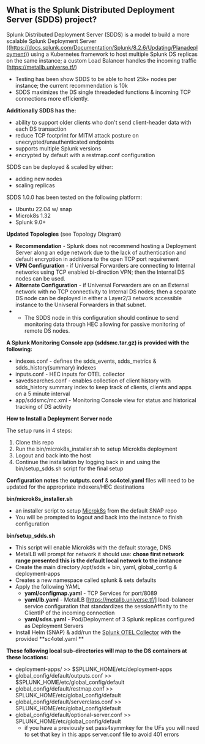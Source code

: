 ## What is the Splunk Distributed Deployment Server (SDDS) project?

Splunk Distributed Deployment Server (SDDS) is a model to build a more scalable Splunk Deployment Server ((https://docs.splunk.com/Documentation/Splunk/8.2.6/Updating/Planadeployment)) using a Kubernetes framework to host multiple Splunk DS replicas on the same instance; a custom Load Balancer handles the incoming traffic (https://metallb.universe.tf/)

- Testing has been show SDDS to be able to host 25k+ nodes per instance; the current recommendation is 10k
- SDDS maximizes the DS single threadeded functions & incoming TCP connections more efficiently. 

**Additionally SDDS has the:**
- ability to support older clients who don't send client-header data with each DS transaction
- reduce TCP footprint for MITM attack posture on unecrypted/unauthenticated endpoints
- supports multiple Splunk versions 
- encrypted by default with a restmap.conf configuration

SDDS can be deployed & scaled by either:
 - adding new nodes 
 - scaling replicas

SDDS 1.0.0 has been tested on the following platform:
 - Ubuntu 22.04 w/ snap
 - Microk8s 1.32 
 - Splunk 9.0+

**Updated Topologies** (see Topology Diagram)
- **Recommendation**  - Splunk does not recommend hosting a Deployment Server along an edge network due to the lack of authentication and default encryption in additiona to the open TCP port requirement
- **VPN Configuration**  - if Universal Forwarders are connecting to Internal networks using TCP enabled bi-direction VPN; then the Internal DS nodes can be used.
- **Alternate Configuration** - if Universal Forwarders are on an External network with no TCP connectivity to Internal DS nodes; then a separate DS node can be deployed in either a Layer2/3 network accessible instance to the Univseral Forwarders in that subnet.
 - - The SDDS node in this configuration should continue to send monitoring data through HEC allowing for passive monitoring of remote DS nodes.

**A Splunk Monitoring Console app (sddsmc.tar.gz) is provided with the following:**
 - indexes.conf - defines the sdds_events, sdds_metrics & sdds_history(summary) indexes
 - inputs.conf - HEC inputs for OTEL collector
 - savedsearches.conf - enables collection of client history with sdds_history summary index to keep track of clients, clients and apps on a 5 minute interval
 - app/sddsmc/mc.xml - Monitoring Console view for status and historical tracking of DS activity

**How to Install a Deployment Server node**

The  setup runs in 4 steps:
 1. Clone this repo
 2. Run the bin/microk8s_installer.sh to setup Microk8s deployment
 3. Logout and back into the host
 4. Continue the installation by logging back in and using the bin/setup_sdds.sh script for the final setup

**Configuration notes**
the **outputs.conf** & **sc4otel.yaml** files will need to be updated for the appropriate indexers/HEC destinations

**bin/microk8s_installer.sh**
 - an installer script to setup [Microk8s](https://microk8s.io/) from the default SNAP repo
 - You will be prompted to logout and back into the instance to finish configuration

**bin/setup_sdds.sh**
 - This script will enable Microk8s with the default storage, DNS
 - MetalLB will prompt for network it should use:  **chose first network range presented this is the default local network to the instance** 
 - Create the main directory /opt/sdds +  bin, yaml, global_config & deployment-apps
 - Creates a new namespace called splunk & sets defaults
 - Apply the following YAML
   - **yaml/configmap.yaml** - TCP Services for port/8089
   - **yaml/lb.yaml** - MetalLB [https://metallb.universe.tf/] load-balancer service configuration that standardizes the sessionAffinity to the ClientIP of the incoming connection
   - **yaml/sdss.yaml** - Pod/Deployment of 3 Splunk replicas configured as Deployment Servers
 - Install Helm (SNAP) & add/run the [Splunk OTEL Collector](https://github.com/signalfx/splunk-otel-collector) with the provided **sc4otel.yaml **
 
**These following local sub-directories will map to the DS containers at these locations:**
   - deployment-apps/ >> $SPLUNK_HOME/etc/deployment-apps
   - global_config/default/outputs.conf >> $SPLUNK_HOME/etc/global_config/default
   - global_config/default/restmap.conf >> SPLUNK_HOME/etc/global_config/default
   - global_config/default/serverclass.conf >> SPLUNK_HOME/etc/global_config/default
   - global_config/default/optional-server.conf >> SPLUNK_HOME/etc/global_config/default
     - if you have a previously set pass4symmkey for the UFs you will need to set that key in this apps server.conf file to avoid 401 errors

